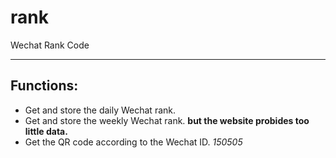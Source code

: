 # rank
Wechat Rank Code
***
## Functions:
* Get and store the daily Wechat rank.
* Get and store the weekly Wechat rank.
   **but the website probides too little data.**
* Get the QR code according to the Wechat ID.
*150505*
